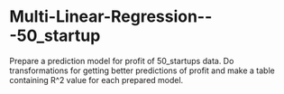 # Multi-Linear-Regression---50_startup
Prepare a prediction model for profit of 50_startups data. Do transformations for getting better predictions of profit and make a table containing R^2 value for each prepared model.
